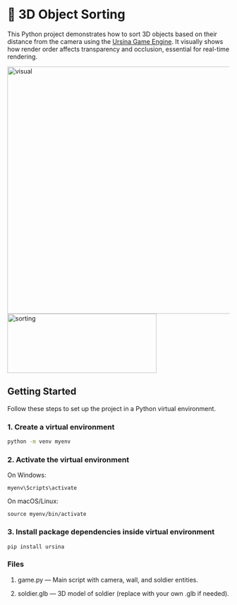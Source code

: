 # 🧱 3D Object Sorting

This Python project demonstrates how to sort 3D objects based on their distance from the camera using the [Ursina Game Engine](https://www.ursinaengine.org/). It visually shows how render order affects transparency and occlusion, essential for real-time rendering.

<img width="1072" height="559" alt="visual" src="https://github.com/user-attachments/assets/45c7766e-c9ad-4370-9baf-9f9f54978e89" />
<img width="338" height="134" alt="sorting" src="https://github.com/user-attachments/assets/31a26d9a-9484-4285-bfe4-65ce47c8de70" />

## Getting Started

Follow these steps to set up the project in a Python virtual environment.

### 1. Create a virtual environment

```bash
python -m venv myenv
```

### 2. Activate the virtual environment

On Windows:

```
myenv\Scripts\activate
```

On macOS/Linux:

```
source myenv/bin/activate
```

### 3. Install package dependencies inside virtual environment

```
pip install ursina
```
### Files

1. game.py — Main script with camera, wall, and soldier entities.

2. soldier.glb — 3D model of soldier (replace with your own .glb if needed).
